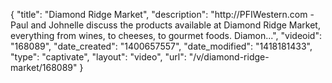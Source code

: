 {
    "title": "Diamond Ridge Market",
    "description": "http:\/\/PFIWestern.com - Paul and Johnelle discuss the products available at Diamond Ridge Market, everything from wines, to cheeses, to gourmet foods. Diamon...",
    "videoid": "168089",
    "date_created": "1400657557",
    "date_modified": "1418181433",
    "type": "captivate",
    "layout": "video",
    "url": "\/v\/diamond-ridge-market\/168089"
}